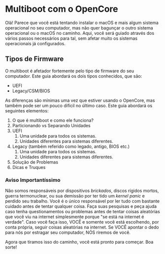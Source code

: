 # Multiboot com o OpenCore

Olá! Parece que você está tentando instalar o macOS e mais algum sistema operacional no seu computador, mas não quer bagunçar o outro sistema operacional ou o macOS no caminho. Aqui, você será guiado através dos vários passos necessários para tal, sem afetar muito os sistemas operacionais já configurados.

## Tipos de Firmware

O multiboot é afetador fortemente pelo tipo de firmware do seu computador. Este guia abordará os dois tipos conhecidos, que são:

- UEFI
- Legacy/CSM/BIOS

As diferenças são mínimas uma vez que estiver usando o OpenCore, mas também pode ser um pouco difícil no último caso. Este guia abordará os seguintes elementos:

1. O que é multiboot e como ele funciona?
2. Particionando vs Separando Unidades
2. UEFI
   1. Uma unidade para todos os sistemas.
   2. Unidades diferentes para sistemas diferentes.
3. Legacy (também referido como legado, antigo, BIOS etc.)
   1. Uma unidade para todos os sistemas.
   2. Unidades diferentes para sistemas diferentes.
5. Solução de Problemas
6. Dicas e Truques

### Aviso Importantíssimo

Não somos responsáveis por dispositivos *brickados*, discos rígidos mortos, guerra termonuclear, ou sua demissão por ter tido um *kernel panic* e perdido seu trabalho. Você é o único responsável por ler tudo com bastante cuidado antes de tentar qualquer coisa. Faça suas pesquisas e peça ajuda caso tenha questionamentos ou problemas antes de tentar coisas aleatórias que você viu na internet simplesmente porque "se está na internet é verdade". Caso você faça isso, VOCÊ e somente você está escolhendo, por conta própria, seguir coisas aleatórias na internet. Se VOCÊ apontar o dedo para nós por estragar seu computador, NÓS riremos de você.

Agora que tiramos isso do caminho, você está pronto para começar. Boa sorte!
